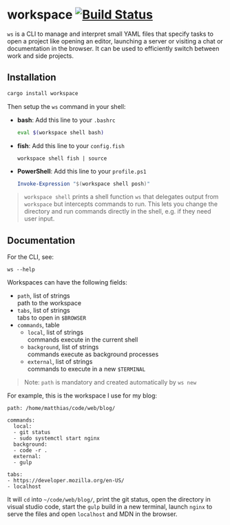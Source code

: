 # workspace [![Build Status](https://travis-ci.com/matthias-t/workspace.svg?branch=master)](https://travis-ci.com/matthias-t/workspace)

`ws` is a CLI to manage and interpret small YAML files that specify tasks to open a project like opening an editor, launching a server or visiting a chat or documentation in the browser. It can be used to efficiently switch between work and side projects.

## Installation

```bash
cargo install workspace
```

Then setup the `ws` command in your shell:
- **bash**: Add this line to your `.bashrc`
  ```bash
  eval $(workspace shell bash)
  ```
- **fish**: Add this line to your `config.fish`
  ```fish
  workspace shell fish | source
  ```
- **PowerShell**: Add this line to your `profile.ps1`
  ```powershell
  Invoke-Expression "$(workspace shell posh)"
  ```

> `workspace shell` prints a shell function `ws` that delegates output from `workspace` but intercepts commands to run. This lets you change the directory and run commands directly in the shell, e.g. if they need user input.

## Documentation

For the CLI, see:
```
ws --help
```

Workspaces can have the following fields:
- `path`, list of strings <br>
  path to the workspace
- `tabs`, list of strings <br>
  tabs to open in `$BROWSER`
- `commands`, table
  - `local`, list of strings <br>
    commands execute in the current shell
  - `background`, list of strings <br>
    commands execute as background processes
  - `external`, list of strings <br>
    commands to execute in a new `$TERMINAL`

> Note: `path` is mandatory and created automatically by `ws new`

For example, this is the workspace I use for my blog:
```
path: /home/matthias/code/web/blog/

commands:
  local:
  - git status
  - sudo systemctl start nginx
  background:
  - code -r .
  external:
  - gulp

tabs:
- https://developer.mozilla.org/en-US/
- localhost
```
It will `cd` into `~/code/web/blog/`, print the git status, open the directory in visual studio code, start the `gulp` build in a new terminal, launch `nginx` to serve the files and open `localhost` and MDN in the browser.
